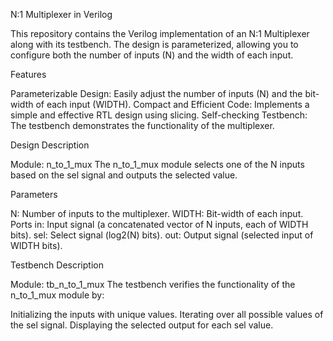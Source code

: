 N:1 Multiplexer in Verilog

This repository contains the Verilog implementation of an N:1 Multiplexer along with its testbench. The design is parameterized, allowing you to configure both the number of inputs (N) and the width of each input.

Features

Parameterizable Design: Easily adjust the number of inputs (N) and the bit-width of each input (WIDTH).
Compact and Efficient Code: Implements a simple and effective RTL design using slicing.
Self-checking Testbench: The testbench demonstrates the functionality of the multiplexer.

Design Description

Module: n_to_1_mux
The n_to_1_mux module selects one of the N inputs based on the sel signal and outputs the selected value.

Parameters

N: Number of inputs to the multiplexer.
WIDTH: Bit-width of each input.
Ports
in: Input signal (a concatenated vector of N inputs, each of WIDTH bits).
sel: Select signal (log2(N) bits).
out: Output signal (selected input of WIDTH bits).

Testbench Description

Module: tb_n_to_1_mux
The testbench verifies the functionality of the n_to_1_mux module by:

Initializing the inputs with unique values.
Iterating over all possible values of the sel signal.
Displaying the selected output for each sel value.
